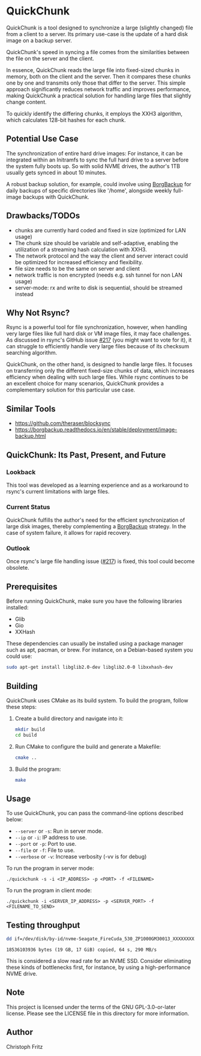 # QuickChunk

QuickChunk is a tool designed to synchronize a large (slightly changed) file from
a client to a server. Its primary use-case is the update of a hard disk image on
a backup server.

QuickChunk's speed in syncing a file comes from the similarities between the file
on the server and the client.

In essence, QuickChunk reads the large file into fixed-sized chunks in memory,
both on the client and the server. Then it compares these chunks one by one
and transmits only those that differ to the server. This simple approach significantly
reduces network traffic and improves performance, making QuickChunk a practical
solution for handling large files that slightly change content.

To quickly identify the differing chunks, it employs the XXH3 algorithm, which
calculates 128-bit hashes for each chunk.

## Potential Use Case

The synchronization of entire hard drive images: For instance, it can be integrated
within an Initramfs to sync the full hard drive to a server before the system
fully boots up. So with solid NVME drives, the author's 1TB usually gets synced
in about 10 minutes.

A robust backup solution, for example, could involve using
[BorgBackup](https://www.borgbackup.org/) for daily backups of specific directories
like '/home', alongside weekly full-image backups with QuickChunk.

## Drawbacks/TODOs

* chunks are currently hard coded and fixed in size (optimized for LAN usage)
* The chunk size should be variable and self-adaptive, enabling the utilization
  of a streaming hash calculation with XXH3.
* The network protocol and the way the client and server interact could be optimized
  for increased efficiency and flexibility.
* file size needs to be the same on server and client
* network traffic is non encrypted (needs e.g. ssh tunnel for non LAN usage)
* server-mode: rx and write to disk is sequential, should be streamed instead

## Why Not Rsync?

Rsync is a powerful tool for file synchronization, however, when handling very
large files like full hard disk or VM image files, it may face challenges.
As discussed in rsync's GitHub issue [#217](https://github.com/WayneD/rsync/issues/217)
(you might want to vote for it), it can struggle to efficiently handle very large
files because of its checksum searching algorithm.

QuickChunk, on the other hand, is designed to handle large files. It focuses on
transferring only the different fixed-size chunks of data, which increases efficiency
when dealing with such large files. While rsync continues to be an excellent choice
for many scenarios, QuickChunk provides a complementary solution for this particular
use case.

## Similar Tools

* https://github.com/theraser/blocksync
* https://borgbackup.readthedocs.io/en/stable/deployment/image-backup.html

## QuickChunk: Its Past, Present, and Future

### Lookback

This tool was developed as a learning experience and as a workaround to rsync's
current limitations with large files.

### Current Status

QuickChunk fulfills the author's need for the efficient synchronization of large
disk images, thereby complementing a [BorgBackup](https://www.borgbackup.org/)
strategy. In the case of system failure, it allows for rapid recovery.

### Outlook

Once rsync's large file handling issue ([#217](https://github.com/WayneD/rsync/issues/217))
is fixed, this tool could become obsolete.

## Prerequisites

Before running QuickChunk, make sure you have the following libraries installed:

* Glib
* Gio
* XXHash

These dependencies can usually be installed using a package manager such as apt,
pacman, or brew. For instance, on a Debian-based system you could use:

```bash
sudo apt-get install libglib2.0-dev libglib2.0-0 libxxhash-dev
```

## Building

QuickChunk uses CMake as its build system. To build the program, follow these
steps:

1. Create a build directory and navigate into it:
    ```bash
    mkdir build
    cd build
    ```

2. Run CMake to configure the build and generate a Makefile:
    ```bash
    cmake ..
    ```

3. Build the program:
    ```bash
    make
    ```

## Usage

To use QuickChunk, you can pass the command-line options described below:

* `--server` or `-s`: Run in server mode.
* `--ip` or `-i`: IP address to use.
* `--port` or `-p`: Port to use.
* `--file` or `-f`: File to use.
* `--verbose` or `-v`: Increase verbosity (-vv is for debug)

To run the program in server mode:

```
./quickchunk -s -i <IP_ADDRESS> -p <PORT> -f <FILENAME>
```

To run the program in client mode:

```
./quickchunk -i <SERVER_IP_ADDRESS> -p <SERVER_PORT> -f <FILENAME_TO_SEND>
```

## Testing throughput

```bash
dd if=/dev/disk/by-id/nvme-Seagate_FireCuda_530_ZP1000GM30013_XXXXXXXX of=/dev/null bs=4096 status=progress
```
```
18536103936 bytes (19 GB, 17 GiB) copied, 64 s, 290 MB/s
```

This is considered a slow read rate for an NVME SSD. Consider eliminating these
kinds of bottlenecks first, for instance, by using a high-performance NVME drive.

## Note

This project is licensed under the terms of the GNU GPL-3.0-or-later license.
Please see the LICENSE file in this directory for more information.

## Author

Christoph Fritz
